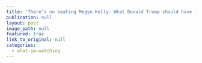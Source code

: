 ```yaml
---
title: 'There’s no beating Megyn Kelly: What Donald Trump should have learned from her Fox News interview with Michael Moore'
publication: null
layout: post
image_path: null
featured: true
link_to_original: null
categories:
  - what-im-watching
---
```

